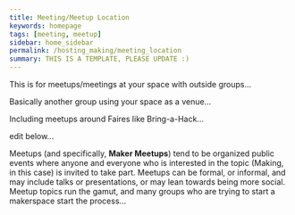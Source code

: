 ```yaml
---
title: Meeting/Meetup Location
keywords: homepage
tags: [meeting, meetup]
sidebar: home_sidebar
permalink: /hosting_making/meeting_location
summary: THIS IS A TEMPLATE, PLEASE UPDATE :)
---
```


This is for meetups/meetings at your space with outside groups...

Basically another group using your space as a venue...

Including meetups around Faires like Bring-a-Hack...


edit below...

Meetups (and specifically, **Maker Meetups**) tend to be organized public events where anyone and everyone who is interested in the topic (Making, in this case) is invited to take part. Meetups can be formal, or informal, and may include talks or presentations, or may lean towards being more social. Meetup topics run the gamut, and many groups who are trying to start a makerspace start the process...



